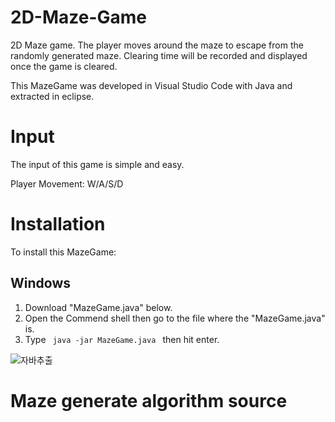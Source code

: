 # 2D-Maze-Game
2D Maze game. The player moves around the maze to escape from the randomly generated maze. Clearing time will be recorded and displayed once the game is cleared.

This MazeGame was developed in Visual Studio Code with Java and extracted in eclipse.

# Input
The input of this game is simple and easy.

Player Movement: W/A/S/D

# Installation
To install this MazeGame:
## Windows
   1. Download "MazeGame.java" below.
   2. Open the Commend shell then go to the file where the "MazeGame.java" is.
   3. Type <code> java -jar MazeGame.java </code> then hit enter.
 
![자바추출](https://user-images.githubusercontent.com/27346965/109091993-cb931580-76e3-11eb-8ebf-b9471228eebb.PNG)
# Maze generate algorithm source
